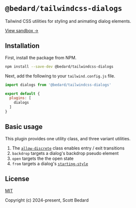 # `@bedard/tailwindcss-dialogs`

Tailwind CSS utilities for styling and animating dialog elements.

[View sandbox &rarr;](https://main--tailwindcss-dialogs.netlify.app/)

## Installation

First, install the package from NPM.

```sh
npm install --save-dev @bedard/tailwindcss-dialogs
```

Next, add the following to your `tailwind.config.js` file.

```js
import dialogs from '@bedard/tailwindcss-dialogs'

export default {
  plugins: [
    dialogs
  ]
}
```

## Basic usage

This plugin provides one utility class, and three variant utilities.

1. The [`allow-discrete`](https://developer.mozilla.org/en-US/docs/Web/CSS/transition-behavior#discrete_animation_behavior) class enables entry / exit transitions
2. `backdrop` targets a dialog's backdrop pseudo element
3. `open` targets the the open state
4. `from` targets a dialog's [`starting-style`](https://developer.mozilla.org/en-US/docs/Web/CSS/@starting-style)

## License

[MIT](https://github.com/scottbedard/tailwindcss-dialogs/blob/master/LICENSE)

Copyright (c) 2024-present, Scott Bedard
